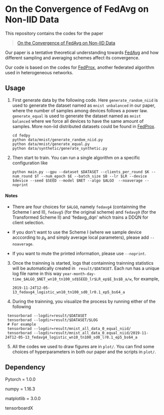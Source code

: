 # On the Convergence of FedAvg on Non-IID Data

This repository contains the codes for the paper

> [On the Convergence of FedAvg on Non-IID Data](https://arxiv.org/pdf/1907.02189.pdf)

Our paper is a tentative theoretical understanding towards [FedAvg](<https://arxiv.org/abs/1602.05629>) and how different sampling and averaging schemes affect its convergence.

Our code is based on the codes for [FedProx](<https://github.com/litian96/FedProx>), another federated algorithm used in heterogeneous networks.



## Usage

1. First generate data by the following code. Here `generate_random_niid` is used to generate the dataset named as ` mnist unbalanced ` in our paper,  where the number of samples among devices follows a power law. `generate_equal` is used to generate the dataset named as ` mnist balanced ` where we force all devices to have the same amount of samples. More non-iid distributed datasets could be found in [FedProx](<https://github.com/litian96/FedProx>).

    ```
   cd fedpy
   python data/mnist/generate_random_niid.py
   python data/mnist/generate_equal.py
   python data/synthetic/generate_synthetic.py
   ```

2. Then start to train. You can run a single algorithm on a specific configuration like

    ```
   python main.py --gpu --dataset $DATASET --clients_per_round $K --num_round $T --num_epoch $E --batch_size $B --lr $LR --device $device --seed $SEED --model $NET --algo $ALGO  --noaverage --noprint
   ```

#### Notes

- There are four choices for `$ALGO`, namely `fedavg4` (containning the Scheme I and II), `fedavg5` (for the original scheme) and `fedavg9` (for the Transformed Scheme II) and 'fedavg_dqn' which trains a DDQN for client selection.

- If you don't want to use the Scheme I (where we sample device acccording to $p_k$ and simply average local parameters), please add `--noaverage`.

- If you want to mute the printed information, please use `--noprint`.

3. Once the trainning is started, logs that containning trainning statistics will be automatically created in ` result/$DATASET`. Each run has a unique log file name in this way `year-month-day-time_$ALGO_$NET_wn10_tn100_sd$SEED_lr$LR_ep$E_bs$B_a/w`, for example, 
    ```
   2019-11-24T12-05-13_fedavg4_logistic_wn10_tn100_sd0_lr0.1_ep5_bs64_a
   ```

4. During the trainning, you visualize the process by running either of the following

  ```
   tensorborad --logdir=result/$DATASET
   tensorborad --logdir=result/$DATASET/$LOG
   # For example
   tensorborad --logdir=result/mnist_all_data_0_equal_niid/
   tensorborad --logdir=result/mnist_all_data_0_equal_niid/2019-11-24T12-05-13_fedavg4_logistic_wn10_tn100_sd0_lr0.1_ep5_bs64_a
  ```

5. All the codes we used to draw figures are in `plot/`. You can find some choices of hyperparameters in both our paper and the scripts in `plot/`.



## Dependency

Pytorch = 1.0.0

numpy = 1.16.3

matplotlib = 3.0.0

tensorboardX



